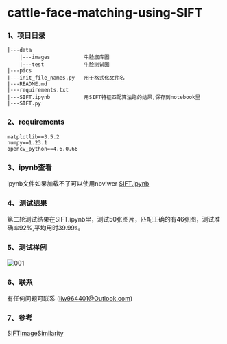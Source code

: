 # cattle-face-matching-using-SIFT
### 1、项目目录
```linux
|---data
    |---images           牛脸底库图
    |---test             牛脸测试图
|---pics
|---init_file_names.py   用于格式化文件名
|---README.md
|---requirements.txt     
|---SIFT.ipynb           用SIFT特征匹配算法跑的结果,保存到notebook里
|---SIFT.py
```

### 2、requirements
```linux
matplotlib==3.5.2
numpy==1.23.1
opencv_python==4.6.0.66
```

### 3、ipynb查看
ipynb文件如果加载不了可以使用nbviwer  [SIFT.ipynb](https://nbviewer.org/github/Frankie32244/Cow_face_matching_using_SIFT/blob/main/SIFT.ipynb)

### 4、测试结果
第二轮测试结果在SIFT.ipynb里，测试50张图片，匹配正确的有46张图，测试准确率92%,平均用时39.99s。

### 5、测试样例
![001](https://github.com/Frankie32244/cow_face_detection_using_SIFT/blob/main/pics/001.png)

### 6、联系

有任何问题可联系 (liw964401@Outlook.com)

### 7、参考
[SIFTImageSimilarity](https://github.com/adumrewal/SIFTImageSimilarity)


